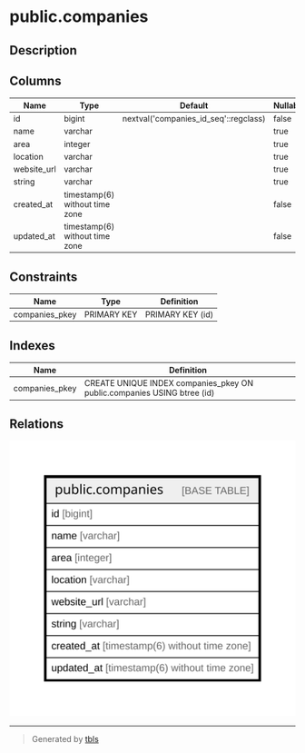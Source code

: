 # public.companies

## Description

## Columns

| Name | Type | Default | Nullable | Children | Parents | Comment |
| ---- | ---- | ------- | -------- | -------- | ------- | ------- |
| id | bigint | nextval('companies_id_seq'::regclass) | false |  |  |  |
| name | varchar |  | true |  |  |  |
| area | integer |  | true |  |  |  |
| location | varchar |  | true |  |  |  |
| website_url | varchar |  | true |  |  |  |
| string | varchar |  | true |  |  |  |
| created_at | timestamp(6) without time zone |  | false |  |  |  |
| updated_at | timestamp(6) without time zone |  | false |  |  |  |

## Constraints

| Name | Type | Definition |
| ---- | ---- | ---------- |
| companies_pkey | PRIMARY KEY | PRIMARY KEY (id) |

## Indexes

| Name | Definition |
| ---- | ---------- |
| companies_pkey | CREATE UNIQUE INDEX companies_pkey ON public.companies USING btree (id) |

## Relations

![er](public.companies.svg)

---

> Generated by [tbls](https://github.com/k1LoW/tbls)
